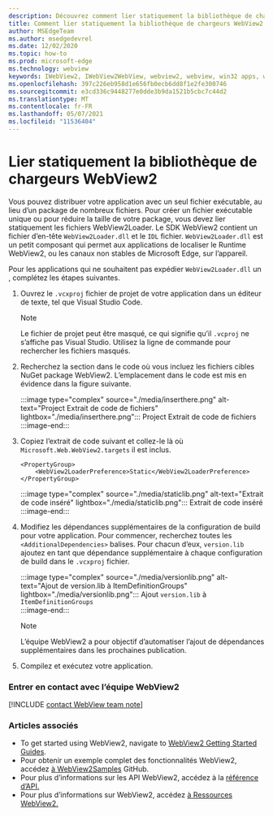 ```yaml
---
description: Découvrez comment lier statiquement la bibliothèque de chargeurs WebView2.
title: Comment lier statiquement la bibliothèque de chargeurs WebView2
author: MSEdgeTeam
ms.author: msedgedevrel
ms.date: 12/02/2020
ms.topic: how-to
ms.prod: microsoft-edge
ms.technology: webview
keywords: IWebView2, IWebView2WebView, webview2, webview, win32 apps, win32, edge, ICoreWebView2, ICoreWebView2Host, browser control, edge html
ms.openlocfilehash: 397c226eb958d1e656fb0ecb6dd8f1e2fe300746
ms.sourcegitcommit: e3cd336c9448277e0dde3b9da1521b5cbc7c44d2
ms.translationtype: MT
ms.contentlocale: fr-FR
ms.lasthandoff: 05/07/2021
ms.locfileid: "11536404"
---
```

# <a name="statically-link-the-webview2-loader-library"></a>Lier statiquement la bibliothèque de chargeurs WebView2  

Vous pouvez distribuer votre application avec un seul fichier exécutable, au lieu d’un package de nombreux fichiers. Pour créer un fichier exécutable unique ou pour réduire la taille de votre package, vous devez lier statiquement les fichiers WebView2Loader. Le SDK WebView2 contient un fichier d’en-tête `WebView2Loader.dll` et le `IDL` fichier. `WebView2Loader.dll` est un petit composant qui permet aux applications de localiser le Runtime WebView2, ou les canaux non stables de Microsoft Edge, sur l’appareil.  

Pour les applications qui ne souhaitent pas expédier `WebView2Loader.dll` un , complétez les étapes suivantes.  

1.  Ouvrez le `.vcxproj` fichier de projet de votre application dans un éditeur de texte, tel que Visual Studio Code.  
    
    > [!NOTE]
    > Le fichier de projet peut être masqué, ce qui signifie qu’il `.vcproj` ne s’affiche pas Visual Studio.  Utilisez la ligne de commande pour rechercher les fichiers masqués.  
    
1.  Recherchez la section dans le code où vous incluez les fichiers cibles NuGet package WebView2.  L’emplacement dans le code est mis en évidence dans la figure suivante.  

    :::image type="complex" source="./media/inserthere.png" alt-text="Project Extrait de code de fichiers" lightbox="./media/inserthere.png":::
       Project Extrait de code de fichiers   
    :::image-end:::  
  
1.  Copiez l’extrait de code suivant et collez-le là où `Microsoft.Web.WebView2.targets` il est inclus.  

    ```xaml
    <PropertyGroup> 
        <WebView2LoaderPreference>Static</WebView2LoaderPreference> 
    </PropertyGroup>
    ```
      
    :::image type="complex" source="./media/staticlib.png" alt-text="Extrait de code inséré" lightbox="./media/staticlib.png":::
       Extrait de code inséré  
    :::image-end:::  
    
1.  Modifiez les dépendances supplémentaires de la configuration de build pour votre application.  Pour commencer, recherchez toutes les `<AdditionalDependencies>` balises. Pour chacun d’eux, `version.lib` ajoutez en tant que dépendance supplémentaire à chaque configuration de build dans le `.vcxproj` fichier.  
    
    :::image type="complex" source="./media/versionlib.png" alt-text="Ajout de version.lib à ItemDefinitionGroups" lightbox="./media/versionlib.png":::
       Ajout `version.lib` à `ItemDefinitionGroups`  
    :::image-end:::  
    
    > [!NOTE]
    > L’équipe WebView2 a pour objectif d’automatiser l’ajout de dépendances supplémentaires dans les prochaines publication.  
    
1. Compilez et exécutez votre application.

### <a name="getting-in-touch-with-the-webview2-team"></a>Entrer en contact avec l’équipe WebView2  

[!INCLUDE [contact WebView team note](../includes/contact-webview-team-note.md)]  

### <a name="see-also"></a>Articles associés  

*   To get started using WebView2, navigate to [WebView2 Getting Started Guides][Webview2MainGettingStarted].  
*   Pour obtenir un exemple complet des fonctionnalités WebView2, accédez [à WebView2Samples][GithubMicrosoftedgeWebview2samples] GitHub.
*   Pour plus d’informations sur les API WebView2, accédez à la [référence d’API.][Webview2ApiReference]
*   Pour plus d’informations sur WebView2, accédez [à Ressources WebView2.][Webview2MainNextSteps]

<!-- links -->  

[DevtoolsGuideChromiumMain]: ../index.md "Microsoft Edge outils de développement (Chromium) | Documents Microsoft"  

[Webview2ApiReference]: ../webview2-api-reference.md "Microsoft Edge Référence de l’API WebView2 | Documents Microsoft"  
[Webview2MainNextSteps]: ../index.md#next-steps "Étapes suivantes : présentation de Microsoft Edge WebView2 (prévisualisation) | Documents Microsoft"  
[Webview2MainGettingStarted]: ../index.md#getting-started "Mise en place : présentation de Microsoft Edge WebView2 (prévisualisation) | Documents Microsoft"  

[GithubMicrosoftedgeWebviewfeedbackMain]: https://github.com/MicrosoftEdge/WebViewFeedback "Commentaires WebView - MicrosoftEdge/WebViewFeedback | GitHub"  
[GithubMicrosoftedgeWebview2samples]: https://github.com/MicrosoftEdge/WebView2Samples "WebView2 Samples - MicrosoftEdge/WebView2Samples | GitHub"  

[GithubMicrosoftVscodeJSDebugWhatsNew]: https://github.com/microsoft/vscode-js-debug#whats-new "Nouveautés - Déboguer JavaScript pour Visual Studio Code - microsoft/vscode-js-debug | GitHub"  

[GithubMicrosoftVscodeEdgeDebug2ReadmeChromiumWebviewApplications]: https://github.com/microsoft/vscode-edge-debug2/blob/master/README.md#microsoft-edge-chromium-webview-applications "Microsoft Edge applications WebView (Chromium) - Visual Studio Code - Déboguer pour Microsoft Edge - microsoft/vscode-edge-debug2 | GitHub"  

